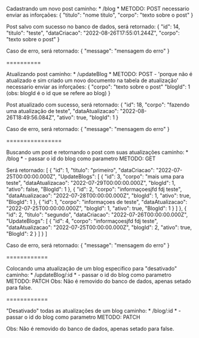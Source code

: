 Cadastrando um novo post
caminho: * /blog *
METODO: POST
necessario enviar as inforçaões:
{
  "titulo": "nome titulo",
  "corpo": "texto sobre o post"
}

Post salvo com sucesso no banco de dados, será retornado:
{
  "id": 14,
  "titulo": "teste",
  "dataCriacao": "2022-08-26T17:55:01.244Z",
  "corpo": "texto sobre o post"
}

Caso de erro, será retornado:
{
  "message": "mensagem do erro"
}

==========

Atualizando post
caminho: * /updateBlog *
METODO: POST - 'porque não é atualizado e sim criado um novo documento na tabela de atualização'
necessario enviar as inforçaões:
{
  "corpo": "texto sobre o post"
  "blogId": 1 (obs: blogId é o id que se refere ao blog)
}

Post atualizado com sucesso, será retornado:
{
  "id": 18,
  "corpo": "fazendo uma atualização de teste",
  "dataAtualizacao": "2022-08-26T18:49:56.084Z",
  "ativo": true,
  "blogId": 1
}

Caso de erro, será retornado:
{
  "message": "mensagem do erro"
}


================

Buscando um post e retornando o post com suas atualizações
caminho: * /blog * - passar o id do blog como parametro
METODO: GET

Será retornado:
[
  {
    "id": 1,
    "titulo": "primeiro",
    "dataCriacao": "2022-07-25T00:00:00.000Z",
    "UpdateBlogs": [
      {
        "id": 3,
        "corpo": "mais uma para teste",
        "dataAtualizacao": "2022-07-29T00:00:00.000Z",
        "blogId": 1,
        "ativo": false,
        "BlogId": 1
      },
      {
        "id": 2,
        "corpo": "informaçoesjfd fdj teste",
        "dataAtualizacao": "2022-07-28T00:00:00.000Z",
        "blogId": 1,
        "ativo": true,
        "BlogId": 1
      },
      {
        "id": 1,
        "corpo": "informaçoes de teste",
        "dataAtualizacao": "2022-07-25T00:00:00.000Z",
        "blogId": 1,
        "ativo": true,
        "BlogId": 1
      }
    ]
  },
  {
    "id": 2,
    "titulo": "segundo",
    "dataCriacao": "2022-07-26T00:00:00.000Z",
    "UpdateBlogs": [
      {
        "id": 4,
        "corpo": "informaçoesjfd fdj teste",
        "dataAtualizacao": "2022-07-25T00:00:00.000Z",
        "blogId": 2,
        "ativo": true,
        "BlogId": 2
      }
    ]
  }
]

Caso de erro, será retornado:
{
  "message": "mensagem do erro"
}

============

Colocando uma atualização de um blog especifico para "desativado"
caminho: * /updateBlog/:id * - passar o id do blog como parametro
METODO: PATCH
Obs: Não é removido do banco de dados, apenas setado para false.


============

"Desativado" todas as atualizações de um blog
caminho: * /blog/:id * - passar o id do blog como parametro
METODO: PATCH

Obs: Não é removido do banco de dados, apenas setado para false.